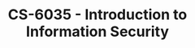 ---
layout: course
title: CS-6035 - Introduction to Information Security
aliases: IIS
course_id: CS-6035
permalink: /CS-6035/
---